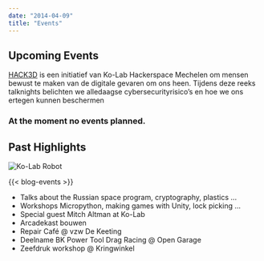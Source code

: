 ```yaml
---
date: "2014-04-09"
title: "Events"
---
```


## Upcoming Events
[HACK3D](https://ko-lab.weticket.io/hack3d-001) is een initiatief van Ko-Lab Hackerspace Mechelen om mensen bewust te maken van de digitale gevaren om ons heen. Tijdens deze reeks talknights belichten we alledaagse cybersecurityrisico’s en hoe we ons ertegen kunnen beschermen
### At the moment no events planned.

## Past Highlights

![Ko-Lab Robot](../images/ko-lab-robot-transparant-768x1024.png#floatright)

{{< blog-events >}}

- Talks about the Russian space program, cryptography, plastics ...
- Workshops Micropython, making games with Unity, lock picking ...
- Special guest Mitch Altman at Ko-Lab
- Arcadekast bouwen
- Repair Café @ vzw De Keeting
- Deelname BK Power Tool Drag Racing @ Open Garage
- Zeefdruk workshop @ Kringwinkel
<br/>
